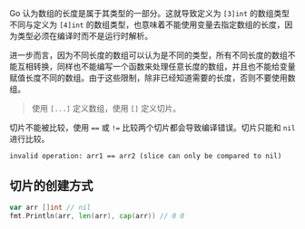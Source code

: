 Go 认为数组的长度是属于其类型的一部分。这就导致定义为 `[3]int` 的数组类型不同与定义为 `[4]int` 的数组类型，也意味着不能使用变量去指定数组的长度，因为类型必须在编译时而不是运行时解析。

进一步而言，因为不同长度的数组可以认为是不同的类型，所有不同长度的数组不能互相转换，同样也不能编写一个函数来处理任意长度的数组，并且也不能给变量赋值长度不同的数组。由于这些限制，除非已经知道需要的长度，否则不要使用数组。

> 使用 `[...]` 定义数组，使用 `[]` 定义切片。

切片不能被比较，使用 `==` 或 `!=` 比较两个切片都会导致编译错误。切片只能和 `nil` 进行比较。

```
invalid operation: arr1 == arr2 (slice can only be compared to nil)
```

## 切片的创建方式

```go
var arr []int // nil
fmt.Println(arr, len(arr), cap(arr)) // 0 0
```